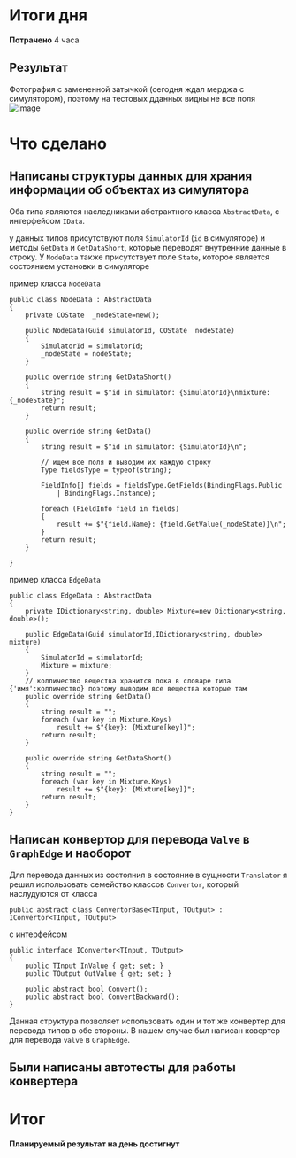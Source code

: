 # Итоги дня
**Потрачено** 4 часа
## Результат
Фотография с замененной затычкой (сегодня ждал мерджа с симулятором), поэтому на тестовых дданных видны не все поля
![image](https://github.com/user-attachments/assets/b40d7394-3a26-42cd-9ec2-0e19d5ffea52)

# Что сделано
## Написаны структуры данных для храния информации об объектах из симулятора
Оба типа являются наследниками абстрактного класса `AbstractData`, с интерфейсом `IData`. 

у данных типов присутствуют поля `SimulatorId` (`id` в симуляторе) и методы `GetData` и `GetDataShort`, которые переводят внутренние данные в строку. У `NodeData` также присутствует поле `State`, которое является состоянием установки в симуляторе

пример класса `NodeData`
```
public class NodeData : AbstractData
{
    private COState  _nodeState=new();

    public NodeData(Guid simulatorId, COState  nodeState)
    {
        SimulatorId = simulatorId;
        _nodeState = nodeState;
    }

    public override string GetDataShort()
    {
        string result = $"id in simulator: {SimulatorId}\nmixture: {_nodeState}";
        return result;
    }

    public override string GetData()
    {
        string result = $"id in simulator: {SimulatorId}\n";

        // ищем все поля и выводим их каждую строку
        Type fieldsType = typeof(string);

        FieldInfo[] fields = fieldsType.GetFields(BindingFlags.Public
            | BindingFlags.Instance);

        foreach (FieldInfo field in fields)
        {
            result += $"{field.Name}: {field.GetValue(_nodeState)}\n";
        }
        return result;
    }

}
```
пример класса `EdgeData`
```
public class EdgeData : AbstractData
{
    private IDictionary<string, double> Mixture=new Dictionary<string, double>();

    public EdgeData(Guid simulatorId,IDictionary<string, double> mixture)
    {
        SimulatorId = simulatorId;
        Mixture = mixture;
    }
    // колличество вещества хранится пока в словаре типа {'имя':колличество} поэтому выводим все вещества которые там
    public override string GetData()
    {
        string result = "";
        foreach (var key in Mixture.Keys)
            result += $"{key}: {Mixture[key]}";
        return result;
    }

    public override string GetDataShort()
    {
        string result = "";
        foreach (var key in Mixture.Keys)
            result += $"{key}: {Mixture[key]}";
        return result;    
    }
}
```

## Написан конвертор для перевода `Valve` в `GraphEdge` и наоборот
Для перевода данных из состояния в состояние в сущности `Translator` я решил использовать семейство классов `Convertor`, который наслудуются от класса
```
public abstract class ConvertorBase<TInput, TOutput> : IConvertor<TInput, TOutput>
```
с интерфейсом 
```
public interface IConvertor<TInput, TOutput>
{
    public TInput InValue { get; set; }
    public TOutput OutValue { get; set; }

    public abstract bool Convert();
    public abstract bool ConvertBackward();
}
```
Данная структура позволяет использовать один и тот же конвертер для перевода типов в обе стороны. В нашем случае был написан ковертер для перевода `valve` в `GraphEdge`.

## Были написаны автотесты для работы конвертера

# Итог
**Планируемый результат на день достигнут**
